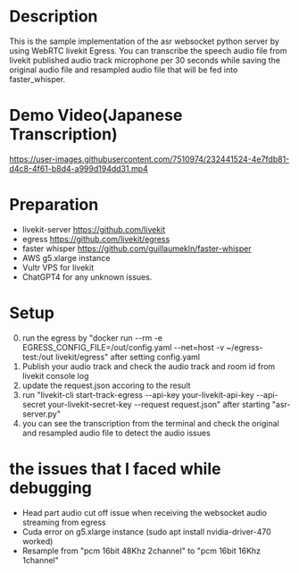 # Description
This is the sample implementation of the asr websocket python server by using WebRTC livekit Egress. You can transcribe the speech audio file from livekit published audio track microphone per 30 seconds while saving the original audio file and resampled audio file that will be fed into faster_whisper. 

# Demo Video(Japanese Transcription)


https://user-images.githubusercontent.com/7510974/232441524-4e7fdb81-d4c8-4f61-b8d4-a999d194dd31.mp4



# Preparation 
- livekit-server https://github.com/livekit 
- egress https://github.com/livekit/egress
- faster whisper https://github.com/guillaumekln/faster-whisper
- AWS g5.xlarge instance
- Vultr VPS for livekit 
- ChatGPT4 for any unknown issues. 

# Setup  
0. run the egress by "docker run --rm -e EGRESS_CONFIG_FILE=/out/config.yaml --net=host -v ~/egress-test:/out livekit/egress" after setting config.yaml
1. Publish your audio track and check the audio track and room id from livekit console log
2. update the request.json accoring to the result
3. run "livekit-cli start-track-egress --api-key your-livekit-api-key --api-secret your-livekit-secret-key --request request.json" after starting "asr-server.py"
4. you can see the transcription from the terminal and check the original and resampled audio file to detect the audio issues 

# the issues that I faced while debugging 
- Head part audio cut off issue when receiving the websocket audio streaming from egress 
- Cuda error on g5.xlarge instance (sudo apt install nvidia-driver-470 worked)
- Resample from "pcm 16bit 48Khz 2channel" to "pcm 16bit 16Khz 1channel"
